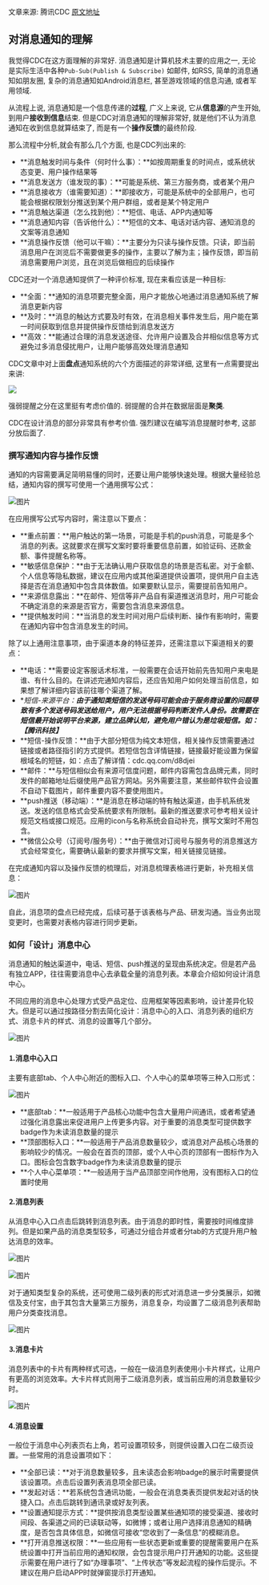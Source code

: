 文章来源: 腾讯CDC [原文地址](https://mp.weixin.qq.com/s/OuLERyRvq1bdnPTRT2-LGA)

## 对消息通知的理解

我觉得CDC在这方面理解的非常好. 消息通知是计算机技术主要的应用之一, 无论是实际生活中各种`Pub-Sub(Publish & Subscribe)` 如邮件, 如RSS, 简单的消息通知如朋友圈, 复杂的消息通知如Android消息栏, 甚至游戏领域的信息沟通, 或者军用领域.

从流程上说, 消息通知是一个信息传递的**过程**, 广义上来说, 它从**信息源**的产生开始, 到用户**接收到信息**结束. 但是CDC对消息通知的理解非常好, 就是他们不认为消息通知在收到信息就算结束了, 而是有一个**操作反馈**的最终阶段. 

那么流程中分析,就会有那么几个方面, 也是CDC列出来的:

- **消息触发时间与条件（何时什么事）：**如按周期重复的时间点，或系统状态变更、用户操作结果等
- **消息发送方（谁发现的事）：**可能是系统、第三方服务商，或者某个用户
- **消息接收方（谁需要知道）：**即接收方，可能是系统中的全部用户，也可能会根据权限划分推送到某个用户群组，或者是某个特定用户
- **消息触达渠道（怎么找到他）：**短信、电话、APP内通知等
- **消息通知内容（告诉他什么）：**短信的文本、电话对话内容、通知消息的文案等消息通知
- **消息操作反馈（他可以干嘛）：**主要分为只读与操作反馈。只读，即当前消息用户在浏览后不需要做更多的操作，主要以了解为主；操作反馈，即当前消息需要用户浏览，且在浏览后做相应的后续操作

CDC还对一个消息通知提供了一种评价标准, 现在来看应该是一种目标:

- **全面：**通知的消息项要完整全面，用户才能放心地通过消息通知系统了解消息更新内容
- **及时：**消息的触达方式要及时有效，在消息相关事件发生后，用户能在第一时间获取到信息并提供操作反馈给到消息发送方
- **高效：**能通过合理的消息发送途径、允许用户设置及合并相似信息等方式避免过多消息侵扰用户，让用户能够高效处理消息通知

CDC文章中对上面**盘点**通知系统的六个方面描述的非常详细, 这里有一点需要提出来讲:

![](https://mmbiz.qpic.cn/mmbiz_png/DKcPurxib9LyJuGwC9srFs8ibIvpMFa2AtibFTYlyOU2rlf2SYDQ7ZPtCGBbymZHqrmyMDibbRETnhfQdzp5eRSGqA/640?wx_fmt=png&tp=webp&wxfrom=5&wx_lazy=1&wx_co=1)

强弱提醒之分在这里挺有考虑价值的. 弱提醒的合并在数据层面是**聚类**.

CDC在设计消息的部分非常具有参考价值. 强烈建议在编写消息提醒时参考, 这部分放后面了.



### **撰写通知内容与操作反馈**

通知的内容需要满足简明易懂的同时，还要让用户能够快速处理。根据大量经验总结，通知内容的撰写可使用一个通用撰写公式：

![图片](https://mmbiz.qpic.cn/mmbiz_png/DKcPurxib9LyJuGwC9srFs8ibIvpMFa2At0qc47wiaaBevqch5aicJddhOenETabeUpuKicIW1RicP6QrP2YyT6f7iceg/640?wx_fmt=png&tp=webp&wxfrom=5&wx_lazy=1&wx_co=1)

在应用撰写公式写内容时，需注意以下要点：

- **重点前置：**用户触达的第一场景，可能是手机的push消息，可能是多个消息的列表。这就要求在撰写文案时要将重要信息前置，如验证码、还款金额、事件提醒名称等。
- **敏感信息保护：**由于无法确认用户获取信息的场景是否私密。对于金额、个人信息等隐私数据，建议在应用内或其他渠道提供设置项，提供用户自主选择是否在消息通知中包含具体数值。如果要默认显示，需要提前告知用户。
- **来源信息露出：**在邮件、短信等非产品自有渠道推送消息时，用户可能会不确定消息的来源是否官方，需要包含消息来源信息。
- **提供触发时间：**当消息的发生时间对用户后续判断、操作有影响时，需要在通知内容中包含消息发生的时间。

除了以上通用注意事项，由于渠道本身的特征差异，还需注意以下渠道相关的要点：

- **电话：**需要设定客服话术标准，一般需要在会话开始前先告知用户来电是谁、有什么目的。在讲述完通知内容后，还应告知用户如何处理当前信息，如果想了解详细内容该前往哪个渠道了解。
- **短信-来源平台：**由于通知类短信的发送号码可能会由于服务商设置的问题导致有多个发送号码发送给用户，用户无法根据号码判断发件人身份。故需要在短信最开始说明平台来源，建立品牌认知，避免用户错认为是垃圾短信。如：【腾讯科技】***
- **短信-操作反馈：**由于大部分短信为纯文本短信，相关操作反馈需要通过链接或者路径指引的方式提供。若短信包含详情链接，链接最好能设置为保留根域名的短链，如：点击了解详情：cdc.qq.com/d8djei
- **邮件：**与短信相似会有来源可信度问题，邮件内容需包含品牌元素，同时发件的邮箱地址后缀使用产品官方网站。另外需要注意，某些邮件软件会设置不自动下载图片，邮件重要内容不要使用图片。
- **push推送（移动端）：**是消息在移动端的特有触达渠道，由手机系统发送。发送的信息格式会受系统要求有所限制。最新的推送要求可参考相关设计规范文档或接口规范。应用的icon与名称系统会自动补充，撰写文案时不用包含。
- **微信公众号（订阅号/服务号）：**由于微信对订阅号与服务号的消息推送方式会经常变化，需要确认最新的要求并撰写文案，相关链接见链接。

在完成通知内容以及操作反馈的梳理后，对消息梳理表格进行更新，补充相关信息：

![图片](https://mmbiz.qpic.cn/mmbiz_png/DKcPurxib9LyJuGwC9srFs8ibIvpMFa2AtE5ZthYQMBRfkQ88MiawLuCFJSia0hxTqgOGDiceX07AusBtYaLEM4Z13g/640?wx_fmt=png&tp=webp&wxfrom=5&wx_lazy=1&wx_co=1)

自此，消息项的盘点已经完成，后续可基于该表格与产品、研发沟通。当业务出现变更时，也需要对表格内容进行同步更新。

### **如何「设计」消息中心**

消息通知的触达渠道中，电话、短信、push推送的呈现由系统决定。但是若产品有独立APP，往往需要消息中心去承载全量的消息列表。本章会介绍如何设计消息中心。

不同应用的消息中心处理方式受产品定位、应用框架等因素影响，设计差异化较大。但是可以通过按路径分割去简化设计：消息中心的入口、消息列表的组织方式、消息卡片的样式、消息的设置等几个部分。

![图片](https://mmbiz.qpic.cn/mmbiz_png/DKcPurxib9LyJuGwC9srFs8ibIvpMFa2AtWAx0Az9dka6Nw3GAh6zo8vJhSuUibtUic28ClBXSBKDWEjbeoCbFq8HQ/640?wx_fmt=png&tp=webp&wxfrom=5&wx_lazy=1&wx_co=1)

#### **⒈消息中心入口**

主要有底部tab、个人中心附近的图标入口、个人中心的菜单项等三种入口形式：

![图片](https://mmbiz.qpic.cn/mmbiz_png/DKcPurxib9LyJuGwC9srFs8ibIvpMFa2AtBSDxw8U8Xib5ibQJjbQONKJiam2BAG4soxrh0hCXm4Khfia1ILqicDibUBjw/640?wx_fmt=png&tp=webp&wxfrom=5&wx_lazy=1&wx_co=1)

- **底部tab：**一般适用于产品核心功能中包含大量用户间通讯，或者希望通过强化消息露出来促进用户上传更多内容。对于重要的消息类型可提供数字badge作为未读消息数量的提示
- **顶部图标入口：**一般适用于产品消息数量较少，或消息对产品核心场景的影响较少的情况。一般会在首页的顶部，或个人中心页的顶部有一图标作为入口。图标会包含数字badge作为未读消息数量的提示
- **个人中心菜单项：**一般适用于当产品顶部空间作他用，没有图标入口的位置时使用

#### **⒉消息列表**

从消息中心入口点击后跳转到消息列表。由于消息的即时性，需要按时间维度排列。但是如果产品的消息类型较多，可通过分组合并或者分tab的方式提升用户触达消息的效率。

![图片](https://mmbiz.qpic.cn/mmbiz_png/DKcPurxib9LyJuGwC9srFs8ibIvpMFa2At8dyViaEBfBIGh05XVAjTEOPlvGwpeGE2Eu5rpg4DS5FWHEHM6ibnODIQ/640?wx_fmt=png&tp=webp&wxfrom=5&wx_lazy=1&wx_co=1)

![图片](https://mmbiz.qpic.cn/mmbiz_png/DKcPurxib9LyJuGwC9srFs8ibIvpMFa2AtqP4lPic2tic182JRX4nqpsJuyCEz05ownoCWicGwM3LGPe7KmicnCwxspw/640?wx_fmt=png&tp=webp&wxfrom=5&wx_lazy=1&wx_co=1)

对于通知类型复杂的系统，还可使用二级列表的形式对消息进一步分类展示，如微信及支付宝，由于其包含大量第三方服务，消息复杂，均设置了二级消息列表帮助用户分类查找消息。

![图片](https://mmbiz.qpic.cn/mmbiz_png/DKcPurxib9LyJuGwC9srFs8ibIvpMFa2AtMEEAD7JiaEhmx3NhfAGQXGrbnbORUosBldKmrYA0GdyNdfGTtPsFpYg/640?wx_fmt=png&tp=webp&wxfrom=5&wx_lazy=1&wx_co=1)

#### **⒊消息卡片**

消息列表中的卡片有两种样式可选，一般在一级消息列表使用小卡片样式，让用户有更高的浏览效率。大卡片样式则用于二级消息列表，或当前应用的消息数量较少时。

![图片](https://mmbiz.qpic.cn/mmbiz_png/DKcPurxib9LyJuGwC9srFs8ibIvpMFa2AtjuwlibApbnDOB4wXEp0PqvT990aKHyt41gHZiaeMfulnD61rf6eUveTg/640?wx_fmt=png&tp=webp&wxfrom=5&wx_lazy=1&wx_co=1)

#### **4.消息设置**

一般位于消息中心列表页右上角，若可设置项较多，则提供设置入口在二级页设置。一些常用的消息设置项如下：

- **全部已读：**对于消息数量较多，且未读态会影响badge的展示时需要提供该设置项。点击后设置列表消息项全部已读。
- **发起对话：**若系统包含通讯功能，一般会在消息类表页提供发起对话的快捷入口。点击后跳转到通讯录或好友列表。
- **设置通知提示方式：**提供按消息类型设置某些通知项的接受渠道、接收时间段、各渠道之间的已读联动等，如微博；或者让用户选择消息通知的精确度，是否包含具体信息，如微信可接收“您收到了一条信息”的模糊消息。
- **打开消息推送权限：**一些应用有一些状态更新或重要的提醒需要用户在系统设置中打开当前应用的通知权限，会包含提示用户打开通知的功能。这些提示需要在用户进行了如“办理事项”、“上传状态”等发起流程的操作后提示。不建议在用户启动APP时就弹窗提示打开通知。